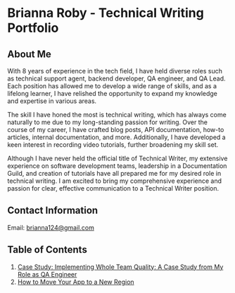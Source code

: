 # Brianna Roby - Technical Writing Portfolio

## About Me

With 8 years of experience in the tech field, I have held diverse roles such as technical support agent, backend developer, QA engineer, and QA Lead. Each position has allowed me to develop a wide range of skills, and as a lifelong learner, I have relished the opportunity to expand my knowledge and expertise in various areas.

The skill I have honed the most is technical writing, which has always come naturally to me due to my long-standing passion for writing. Over the course of my career, I have crafted blog posts, API documentation, how-to articles, internal documentation, and more. Additionally, I have developed a keen interest in recording video tutorials, further broadening my skill set.

Although I have never held the official title of Technical Writer, my extensive experience on software development teams, leadership in a Documentation Guild, and creation of tutorials have all prepared me for my desired role in technical writing. I am excited to bring my comprehensive experience and passion for clear, effective communication to a Technical Writer position.

## Contact Information
Email: brianna124@gmail.com

## Table of Contents

1. [Case Study: Implementing Whole Team Quality: A Case Study from My Role as QA Engineer](case-study-whole-team-quality.md)
2. [How to Move Your App to a New Region](fly-add-regions-how-to.md)